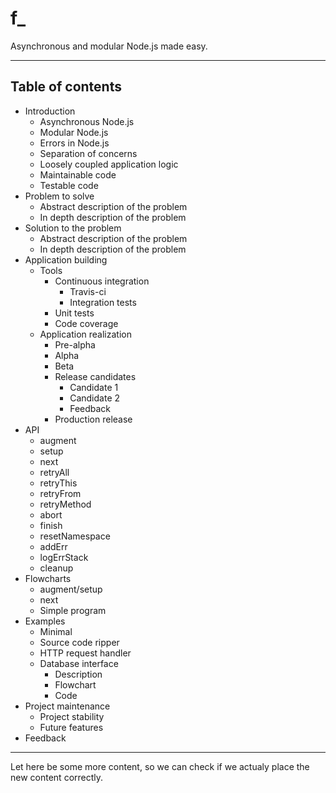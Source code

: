 # f_

Asynchronous and modular Node.js made easy.

---

## Table of contents

<!--- TABLE_OF_CONTENTS -->

* Introduction
  - Asynchronous Node.js
  - Modular Node.js
  - Errors in Node.js
  - Separation of concerns
  - Loosely coupled application logic
  - Maintainable code
  - Testable code
* Problem to solve
  - Abstract description of the problem
  - In depth description of the problem
* Solution to the problem
  - Abstract description of the problem
  - In depth description of the problem
* Application building
  - Tools
    + Continuous integration
      * Travis-ci
      * Integration tests
    + Unit tests
    + Code coverage
  - Application realization
    + Pre-alpha
    + Alpha
    + Beta
    + Release candidates
      * Candidate 1
      * Candidate 2
      * Feedback
    + Production release
* API
  - augment
  - setup
  - next
  - retryAll
  - retryThis
  - retryFrom
  - retryMethod
  - abort
  - finish
  - resetNamespace
  - addErr
  - logErrStack
  - cleanup
* Flowcharts
  - augment/setup
  - next
  - Simple program
* Examples
  - Minimal
  - Source code ripper
  - HTTP request handler
  - Database interface
    + Description
    + Flowchart
    + Code
* Project maintenance
  - Project stability
  - Future features
* Feedback

<!--- /TABLE_OF_CONTENTS -->

---

<!--- CONTENT -->
<!--- /CONTENT -->


Let here be some more content, so we can check if we actualy place the new content correctly.
